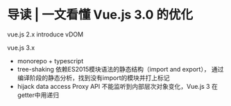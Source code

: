 # 导读 | 一文看懂 Vue.js 3.0 的优化

vue.js 2.x   introduce vDOM

vue.js 3.x
- monorepo + typescript
- tree-shaking
    依赖ES2015模块语法的静态结构（import and export）， 通过编译阶段的静态分析，找到没有import的模块并打上标记
- hijack data access
    Proxy API 不能监听到内部层次对象变化，Vue.js 3 在getter中用递归